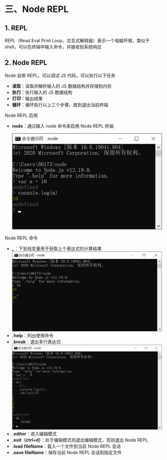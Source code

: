 # 三、Node REPL

## 1. REPL

REPL（Read Eval Print Loop，交互式解释器）表示一个电脑环境，类似于 shell，可以在终端中输入命令，并接收到系统响应

## 2. Node REPL

Node 自带 REPL，可以调试 JS 代码，可以执行以下任务

* **读取**：读取并解析输入的 JS 数据结构并存储到内存
* **执行**：执行输入的 JS 数据结构
* **打印**：输出结果
* **循环**：循环执行以上三个步骤，直到退出当前终端

Node REPL 启用

* **node**：通过输入 node 命令来启用 Node REPL 终端

    ![Node REPL 启用](https://github.com/yuyuyuzhang/Blog/blob/master/images/%E5%90%8E%E7%AB%AF%E6%9C%8D%E5%8A%A1%E5%BC%80%E5%8F%91/Node/Node%20REPL%20%E5%90%AF%E7%94%A8.png)

Node REPL 命令

* **_**：下划线变量用于获取上个表达式的计算结果
  ![_](https://github.com/yuyuyuzhang/Blog/blob/master/images/%E5%90%8E%E7%AB%AF%E6%9C%8D%E5%8A%A1%E5%BC%80%E5%8F%91/Node/_.png)
* **.help**：列出使用命令
* **.break**：退出多行表达式
  ![.break](https://github.com/yuyuyuzhang/Blog/blob/master/images/%E5%90%8E%E7%AB%AF%E6%9C%8D%E5%8A%A1%E5%BC%80%E5%8F%91/Node/.break.png)
* **.editor**：进入编辑模式
* **.exit（ctrl+d）**：处于编辑模式则退出编辑模式，否则退出 Node REPL
* **.load fileName**：载入一个文件到当前 Node REPL 会话
* **.save fileName**：保存当前 Node REPL 会话到指定文件
